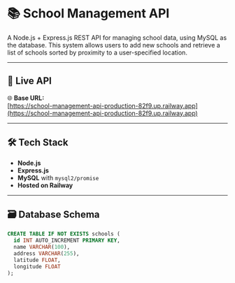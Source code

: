# 📚 School Management API

A Node.js + Express.js REST API for managing school data, using MySQL as the database. This system allows users to add new schools and retrieve a list of schools sorted by proximity to a user-specified location.

---

## 🚀 Live API

🌐 **Base URL:**  
[https://school-management-api-production-82f9.up.railway.app](https://school-management-api-production-82f9.up.railway.app)

---

## 🛠 Tech Stack

- **Node.js**
- **Express.js**
- **MySQL** with `mysql2/promise`
- **Hosted on Railway**

---

## 🗃️ Database Schema

```sql
CREATE TABLE IF NOT EXISTS schools (
  id INT AUTO_INCREMENT PRIMARY KEY,
  name VARCHAR(100),
  address VARCHAR(255),
  latitude FLOAT,
  longitude FLOAT
);
